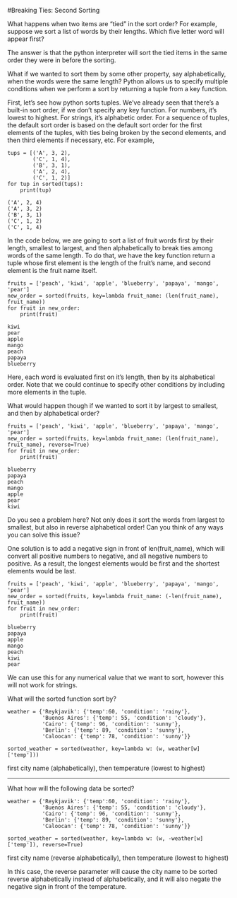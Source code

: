 #Breaking Ties: Second Sorting

What happens when two items are “tied” in the sort order? For example, suppose we sort a list of words by their lengths. Which five letter word will appear first?

The answer is that the python interpreter will sort the tied items in the same order they were in before the sorting.

What if we wanted to sort them by some other property, say alphabetically, when the words were the same length? Python allows us to specify multiple conditions when we perform a sort by returning a tuple from a key function.

First, let’s see how python sorts tuples. We’ve already seen that there’s a built-in sort order, if we don’t specify any key function. For numbers, it’s lowest to highest. For strings, it’s alphabetic order. For a sequence of tuples, the default sort order is based on the default sort order for the first elements of the tuples, with ties being broken by the second elements, and then third elements if necessary, etc. For example,
```
tups = [('A', 3, 2),
        ('C', 1, 4),
        ('B', 3, 1),
        ('A', 2, 4),
        ('C', 1, 2)]
for tup in sorted(tups):
    print(tup)

('A', 2, 4)
('A', 3, 2)
('B', 3, 1)
('C', 1, 2)
('C', 1, 4)
```

In the code below, we are going to sort a list of fruit words first by their length, smallest to largest, and then alphabetically to break ties among words of the same length. To do that, we have the key function return a tuple whose first element is the length of the fruit’s name, and second element is the fruit name itself.
```
fruits = ['peach', 'kiwi', 'apple', 'blueberry', 'papaya', 'mango', 'pear']
new_order = sorted(fruits, key=lambda fruit_name: (len(fruit_name), fruit_name))
for fruit in new_order:
    print(fruit)
    
kiwi
pear
apple
mango
peach
papaya
blueberry
```

Here, each word is evaluated first on it’s length, then by its alphabetical order. Note that we could continue to specify other conditions by including more elements in the tuple.

What would happen though if we wanted to sort it by largest to smallest, and then by alphabetical order?
```
fruits = ['peach', 'kiwi', 'apple', 'blueberry', 'papaya', 'mango', 'pear']
new_order = sorted(fruits, key=lambda fruit_name: (len(fruit_name), fruit_name), reverse=True)
for fruit in new_order:
    print(fruit)

blueberry
papaya
peach
mango
apple
pear
kiwi
```

Do you see a problem here? Not only does it sort the words from largest to smallest, but also in reverse alphabetical order! Can you think of any ways you can solve this issue?

One solution is to add a negative sign in front of len(fruit_name), which will convert all positive numbers to negative, and all negative numbers to positive. As a result, the longest elements would be first and the shortest elements would be last.
```
fruits = ['peach', 'kiwi', 'apple', 'blueberry', 'papaya', 'mango', 'pear']
new_order = sorted(fruits, key=lambda fruit_name: (-len(fruit_name), fruit_name))
for fruit in new_order:
    print(fruit)

blueberry
papaya
apple
mango
peach
kiwi
pear
```

We can use this for any numerical value that we want to sort, however this will not work for strings.

What will the sorted function sort by?
```
weather = {'Reykjavik': {'temp':60, 'condition': 'rainy'},
           'Buenos Aires': {'temp': 55, 'condition': 'cloudy'},
           'Cairo': {'temp': 96, 'condition': 'sunny'},
           'Berlin': {'temp': 89, 'condition': 'sunny'},
           'Caloocan': {'temp': 78, 'condition': 'sunny'}}

sorted_weather = sorted(weather, key=lambda w: (w, weather[w]['temp']))
```
first city name (alphabetically), then temperature (lowest to highest)
_________________________
What how will the following data be sorted?
```
weather = {'Reykjavik': {'temp':60, 'condition': 'rainy'},
           'Buenos Aires': {'temp': 55, 'condition': 'cloudy'},
           'Cairo': {'temp': 96, 'condition': 'sunny'},
           'Berlin': {'temp': 89, 'condition': 'sunny'},
           'Caloocan': {'temp': 78, 'condition': 'sunny'}}

sorted_weather = sorted(weather, key=lambda w: (w, -weather[w]['temp']), reverse=True)
```
 first city name (reverse alphabetically), then temperature (lowest to highest)
 
 In this case, the reverse parameter will cause the city name to be sorted reverse alphabetically instead of alphabetically, and it will also negate the negative sign in front of the temperature.
